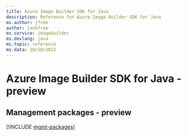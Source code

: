 ```yaml
---
title: Azure Image Builder SDK for Java
description: Reference for Azure Image Builder SDK for Java
ms.author: jfree
author: joshfree
ms.service: imagebuilder
ms.devlang: java
ms.topic: reference
ms.data: 10/10/2022
---
```

# Azure Image Builder SDK for Java - preview

## Management packages - preview
[!INCLUDE [mgmt-packages](image-builder-mgmt-index.md)]